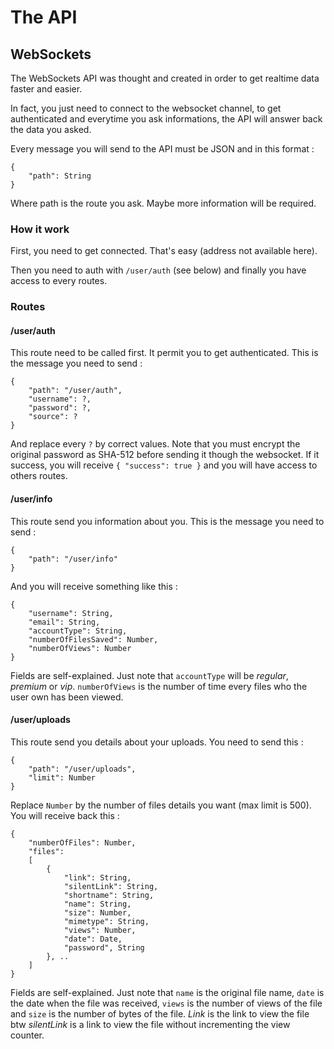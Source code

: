 # The API
## WebSockets

The WebSockets API was thought and created in order to get realtime data faster and easier.

In fact, you just need to connect to the websocket channel, to get authenticated and everytime you
ask informations, the API will answer back the data you asked.

Every message you will send to the API must be JSON and in this format :

    {
    	"path": String
    }

Where path is the route you ask. Maybe more information will be required.

### How it work
First, you need to get connected. That's easy (address not available here).

Then you need to auth with `/user/auth` (see below) and finally you have access to every routes.

### Routes

#### /user/auth

This route need to be called first. It permit you to get authenticated.
This is the message you need to send :

    {
    	"path": "/user/auth",
    	"username": ?,
    	"password": ?,
    	"source": ?
    }

And replace every `?` by correct values. Note that you must encrypt the original password as SHA-512
before sending it though the websocket. If it success, you will receive `{ "success": true }` and
you will have access to others routes.

#### /user/info

This route send you information about you. This is the message you need to send :

    {
    	"path": "/user/info"
    }

And you will receive something like this :

    {
    	"username": String,
    	"email": String,
    	"accountType": String,
    	"numberOfFilesSaved": Number,
    	"numberOfViews": Number
    }

Fields are self-explained. Just note that `accountType` will be *regular*, *premium* or *vip*.
`numberOfViews` is the number of time every files who the user own has been viewed.

#### /user/uploads

This route send you details about your uploads. You need to send this :

    {
    	"path": "/user/uploads",
    	"limit": Number
    }

Replace `Number` by the number of files details you want (max limit is 500). You will receive back
this :

    {
    	"numberOfFiles": Number,
    	"files": 
    	[
    		{
    			"link": String,
                "silentLink": String,
                "shortname": String,
    			"name": String,
    			"size": Number,
    			"mimetype": String,
    			"views": Number,
    			"date": Date,
    			"password", String
    		}, ..
    	]
    }

Fields are self-explained. Just note that `name` is the original file name, `date` is the date when
the file was received, `views` is the number of views of the file and `size` is the number of bytes
of the file. *Link* is the link to view the file btw *silentLink* is a link to view the file 
without incrementing the view counter.
